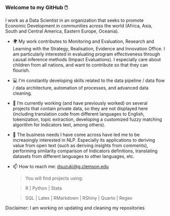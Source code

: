 ### Welcome to my GitHub :computer_mouse:	

I work as a Data Scientist in an organization that seeks to promote Economic Development in communities across the world (Africa, Asia, South and Central America, Eastern Europe, Oceania).

- :earth_africa: My work contributes to Monitoring and Evaluation, Research and Learning with the Strategy, Realisation, Evidence and Innovation Office. I am particularly interested in evaluating program effectiveness through causal inference methods (Impact Evaluations). I especially care about children from all nations, and want to contribute so that they can flourish.
- :computer: I'm constantly developing skills related to the data pipeline / data flow / data architecture, automation of processes, and advanced data cleaning. 
  
- 🔭 I’m currently working (and have previously worked) on several projects that contain private data, so they are not displayed here (including translation code from different languages to English, tokenization, topic extraction, developing a customized fuzzy matching algorithm for Indicators text, among others).
- 🌱 The business needs I have come across have led me to be increasingly interested in NLP. Especially its applications to deriving value from open text (such as deriving insights from comments), performing similarity comparison of Indicators definitions, translating datasets from different languages to other languages, etc.

- 📫 How to reach me: dsuzuki@g.clemson.edu

  > You will find projects using:

  > R | Python | Stata
  
  > SQL | Latex | RMarkdown | RShiny | Quarto | Regex


Disclaimer: I am working on updating and cleaning my repositories
<!--
**dorissuzukiesmerio/dorissuzukiesmerio** is a ✨ _special_ ✨ repository because its `README.md` (this file) appears on your GitHub profile.


<div>

  <img src="https://github.com/devicons/devicon/blob/master/icons/git/git-original-wordmark.svg" title="Git" **alt="Git" width="40" height="40"/>
</div>
